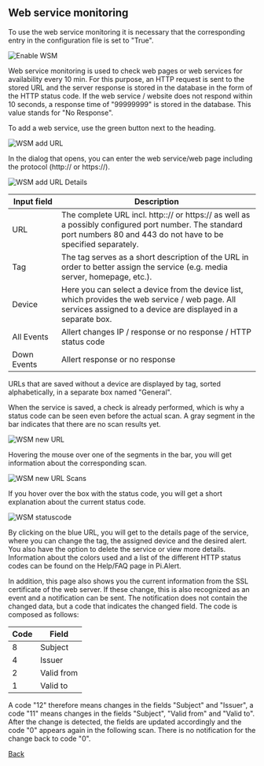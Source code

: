 ## Web service monitoring

To use the web service monitoring it is necessary that the corresponding entry in the configuration file is set to "True".

![Enable WSM][enable_wsm]

Web service monitoring is used to check web pages or web services for availability every 10 min. For this purpose, an HTTP request is sent to the stored URL and the server response is stored in the database in the form of the 
HTTP status code. If the web service / website does not respond within 10 seconds, a response time of "99999999" is stored in the database. This value stands for "No Response".

To add a web service, use the green button next to the heading.

![WSM add URL][wsm_addURL_1]

In the dialog that opens, you can enter the web service/web page including the protocol (http:// or https://).

![WSM add URL Details][wsm_addURL_2]

| Input&nbsp;field | Description |
|-------------|-------------|
| URL         | The complete URL incl. http::// or https:// as well as a possibly configured port number. The standard port numbers 80 and 443 do not have to be specified separately. |
| Tag         | The tag serves as a short description of the URL in order to better assign the service (e.g. media server, homepage, etc.). |
| Device      | Here you can select a device from the device list, which provides the web service / web page. All services assigned to a device are displayed in a separate box. |
| All Events  | Allert changes IP / response or no response / HTTP status code |
| Down Events | Allert response or no response |

URLs that are saved without a device are displayed by tag, sorted alphabetically, in a separate box named "General".

When the service is saved, a check is already performed, which is why a status code can be seen even before the actual scan. A gray segment in the bar indicates that there are no scan results yet.

![WSM new URL][wsm_newURL_1]

Hovering the mouse over one of the segments in the bar, you will get information about the corresponding scan.

![WSM new URL Scans][wsm_newURL_2]

If you hover over the box with the status code, you will get a short explanation about the current status code.

![WSM statuscode][wsm_statuscode]

By clicking on the blue URL, you will get to the details page of the service, where you can change the tag, the assigned device and the desired alert. You also have the option to delete the service or view more details. Information about the colors used and a list of the different HTTP status codes can be found on the Help/FAQ page in Pi.Alert.

In addition, this page also shows you the current information from the SSL certificate of the web server. If these change, this is also recognized as an event and a notification can be sent. The notification does not contain the changed data, but a code that indicates the changed field. The code is composed as follows:

| Code | Field |
| ---- | ------|
| 8 | Subject |
| 4 | Issuer |
| 2 | Valid from |
| 1 | Valid to |

A code "12" therefore means changes in the fields "Subject" and "Issuer", a code "11" means changes in the fields "Subject", "Valid from" and "Valid to". After the change is detected, the fields are updated accordingly and the code "0" appears again in the following scan. There is no notification for the change back to code "0".

[Back](https://github.com/leiweibau/Pi.Alert#front)


[enable_wsm]:         https://raw.githubusercontent.com/leiweibau/Pi.Alert/assets/wsm_enable.png             "Enable WSM"
[wsm_addURL_1]:       https://raw.githubusercontent.com/leiweibau/Pi.Alert/assets/wsm_addURL_1.png   		   "WSM add URL"
[wsm_addURL_2]:       https://raw.githubusercontent.com/leiweibau/Pi.Alert/assets/wsm_addURL_2.png   		   "WSM add URL Details"
[wsm_newURL_1]:       https://raw.githubusercontent.com/leiweibau/Pi.Alert/assets/wsm_newURL_1.png   		   "WSM new URL"
[wsm_newURL_2]:       https://raw.githubusercontent.com/leiweibau/Pi.Alert/assets/wsm_newURL_2.png   		   "WSM new URL Scans"
[wsm_statuscode]:     https://raw.githubusercontent.com/leiweibau/Pi.Alert/assets/wsm_statuscode.png   	   "WSM statuscode"
